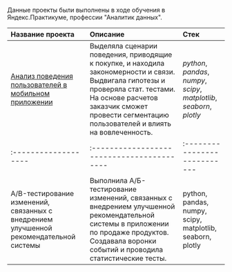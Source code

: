Данные проекты были выполнены в ходе обучения в Яндекс.Практикуме, профессии "Аналитик данных". 

| Название проекта | Описание  |  Стек |
| :------------------- | :----------------------------------------- |:---------------------------|
| [Анализ поведения пользователей в мобильном приложении](analysis_of_user_behavior_in_a_mobile_app)| Выделяла сценарии поведения, приводящие к покупке, и находила закономерности и связи. Выдвигала гипотезы и проверяла стат. тестами. На основе расчетов заказчик сможет провести сегментацию пользователей и влиять на вовлеченность. | *python*, *pandas*, *numpy*, *scipy*, *matplotlib*, *seaborn*, *plotly*|
| :------------------- | :----------------------------------------- |:---------------------------|
| A/B-тестирование изменений, связанных с внедрением улучшенной рекомендательной системы | Выполнила А/Б-тестирование изменений, связанных с внедрением улучшенной рекомендательной системы в приложении по продаже продуктов. Создавала воронки событий и проводила статистические тесты. | python, pandas, numpy, scipy, matplotlib, seaborn, plotly|



